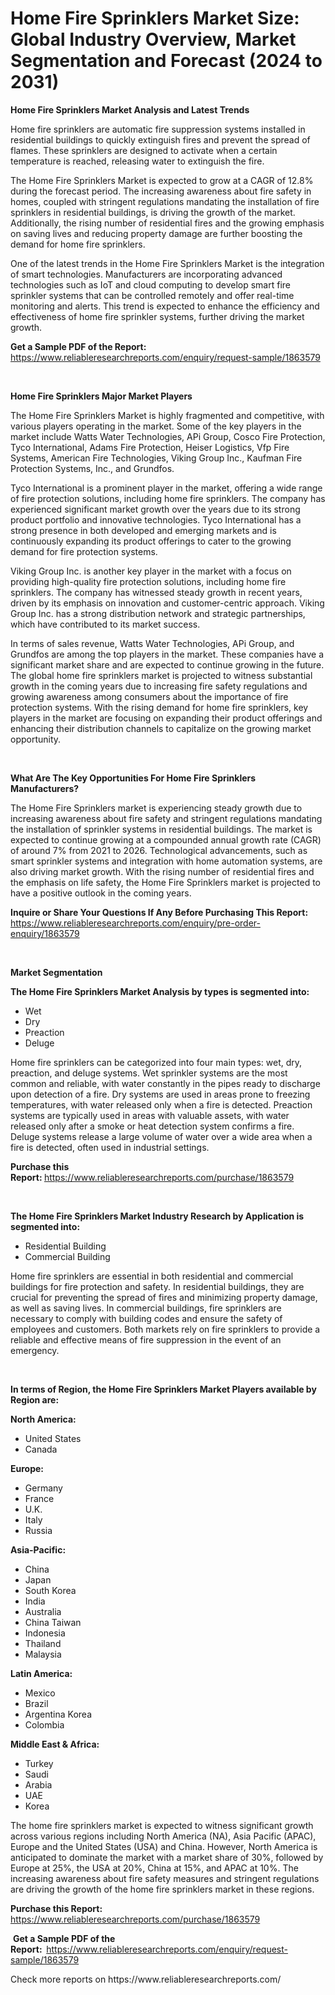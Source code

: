 <p><h1>Home Fire Sprinklers Market Size: Global Industry Overview, Market Segmentation and Forecast (2024 to 2031)</h1></p><p><strong>Home Fire Sprinklers Market Analysis and Latest Trends</strong></p>
<p><p>Home fire sprinklers are automatic fire suppression systems installed in residential buildings to quickly extinguish fires and prevent the spread of flames. These sprinklers are designed to activate when a certain temperature is reached, releasing water to extinguish the fire.</p><p>The Home Fire Sprinklers Market is expected to grow at a CAGR of 12.8% during the forecast period. The increasing awareness about fire safety in homes, coupled with stringent regulations mandating the installation of fire sprinklers in residential buildings, is driving the growth of the market. Additionally, the rising number of residential fires and the growing emphasis on saving lives and reducing property damage are further boosting the demand for home fire sprinklers.</p><p>One of the latest trends in the Home Fire Sprinklers Market is the integration of smart technologies. Manufacturers are incorporating advanced technologies such as IoT and cloud computing to develop smart fire sprinkler systems that can be controlled remotely and offer real-time monitoring and alerts. This trend is expected to enhance the efficiency and effectiveness of home fire sprinkler systems, further driving the market growth.</p></p>
<p><strong>Get a Sample PDF of the Report:&nbsp;</strong> <a href="https://www.reliableresearchreports.com/enquiry/request-sample/1863579">https://www.reliableresearchreports.com/enquiry/request-sample/1863579</a></p>
<p>&nbsp;</p>
<p><strong>Home Fire Sprinklers Major Market Players</strong></p>
<p><p>The Home Fire Sprinklers Market is highly fragmented and competitive, with various players operating in the market. Some of the key players in the market include Watts Water Technologies, APi Group, Cosco Fire Protection, Tyco International, Adams Fire Protection, Heiser Logistics, Vfp Fire Systems, American Fire Technologies, Viking Group Inc., Kaufman Fire Protection Systems, Inc., and Grundfos.</p><p>Tyco International is a prominent player in the market, offering a wide range of fire protection solutions, including home fire sprinklers. The company has experienced significant market growth over the years due to its strong product portfolio and innovative technologies. Tyco International has a strong presence in both developed and emerging markets and is continuously expanding its product offerings to cater to the growing demand for fire protection systems.</p><p>Viking Group Inc. is another key player in the market with a focus on providing high-quality fire protection solutions, including home fire sprinklers. The company has witnessed steady growth in recent years, driven by its emphasis on innovation and customer-centric approach. Viking Group Inc. has a strong distribution network and strategic partnerships, which have contributed to its market success.</p><p>In terms of sales revenue, Watts Water Technologies, APi Group, and Grundfos are among the top players in the market. These companies have a significant market share and are expected to continue growing in the future. The global home fire sprinklers market is projected to witness substantial growth in the coming years due to increasing fire safety regulations and growing awareness among consumers about the importance of fire protection systems. With the rising demand for home fire sprinklers, key players in the market are focusing on expanding their product offerings and enhancing their distribution channels to capitalize on the growing market opportunity.</p></p>
<p>&nbsp;</p>
<p><strong>What Are The Key Opportunities For Home Fire Sprinklers Manufacturers?</strong></p>
<p><p>The Home Fire Sprinklers market is experiencing steady growth due to increasing awareness about fire safety and stringent regulations mandating the installation of sprinkler systems in residential buildings. The market is expected to continue growing at a compounded annual growth rate (CAGR) of around 7% from 2021 to 2026. Technological advancements, such as smart sprinkler systems and integration with home automation systems, are also driving market growth. With the rising number of residential fires and the emphasis on life safety, the Home Fire Sprinklers market is projected to have a positive outlook in the coming years.</p></p>
<p><strong>Inquire or Share Your Questions If Any Before Purchasing This Report:</strong> <a href="https://www.reliableresearchreports.com/enquiry/pre-order-enquiry/1863579">https://www.reliableresearchreports.com/enquiry/pre-order-enquiry/1863579</a></p>
<p>&nbsp;</p>
<p><strong>Market Segmentation</strong></p>
<p><strong>The Home Fire Sprinklers Market Analysis by types is segmented into:</strong></p>
<p><ul><li>Wet</li><li>Dry</li><li>Preaction</li><li>Deluge</li></ul></p>
<p><p>Home fire sprinklers can be categorized into four main types: wet, dry, preaction, and deluge systems. Wet sprinkler systems are the most common and reliable, with water constantly in the pipes ready to discharge upon detection of a fire. Dry systems are used in areas prone to freezing temperatures, with water released only when a fire is detected. Preaction systems are typically used in areas with valuable assets, with water released only after a smoke or heat detection system confirms a fire. Deluge systems release a large volume of water over a wide area when a fire is detected, often used in industrial settings.</p></p>
<p><strong>Purchase this Report:&nbsp;</strong><a href="https://www.reliableresearchreports.com/purchase/1863579">https://www.reliableresearchreports.com/purchase/1863579</a></p>
<p>&nbsp;</p>
<p><strong>The Home Fire Sprinklers Market Industry Research by Application is segmented into:</strong></p>
<p><ul><li>Residential Building</li><li>Commercial Building</li></ul></p>
<p><p>Home fire sprinklers are essential in both residential and commercial buildings for fire protection and safety. In residential buildings, they are crucial for preventing the spread of fires and minimizing property damage, as well as saving lives. In commercial buildings, fire sprinklers are necessary to comply with building codes and ensure the safety of employees and customers. Both markets rely on fire sprinklers to provide a reliable and effective means of fire suppression in the event of an emergency.</p></p>
<p>&nbsp;</p>
<p><strong>In terms of Region, the Home Fire Sprinklers Market Players available by Region are:</strong></p>
<p>
    <p> <strong> North America: </strong>
        <ul>
            <li>United States</li>
            <li>Canada</li>
        </ul>
        </p> 
    <p> <strong> Europe: </strong>
        <ul>
            <li>Germany</li>
            <li>France</li>
            <li>U.K.</li>
            <li>Italy</li>
            <li>Russia</li>
        </ul>
        </p> 
    <p> <strong> Asia-Pacific: </strong>
        <ul>
            <li>China</li>
            <li>Japan</li>
            <li>South Korea</li>
            <li>India</li>
            <li>Australia</li>
            <li>China Taiwan</li>
            <li>Indonesia</li>
            <li>Thailand</li>
            <li>Malaysia</li>
        </ul>
        </p> 
    <p> <strong> Latin America: </strong>
        <ul>
            <li>Mexico</li>
            <li>Brazil</li>
            <li>Argentina Korea</li>
            <li>Colombia</li>
        </ul>
        </p> 
    <p> <strong> Middle East & Africa: </strong>
        <ul>
            <li>Turkey</li>
            <li>Saudi</li>
            <li>Arabia</li>
            <li>UAE</li>
            <li>Korea</li>
        </ul>
    </p>
    </p>
<p><p>The home fire sprinklers market is expected to witness significant growth across various regions including North America (NA), Asia Pacific (APAC), Europe and the United States (USA) and China. However, North America is anticipated to dominate the market with a market share of 30%, followed by Europe at 25%, the USA at 20%, China at 15%, and APAC at 10%. The increasing awareness about fire safety measures and stringent regulations are driving the growth of the home fire sprinklers market in these regions.</p></p>
<p><strong>Purchase this Report: </strong><a href="https://www.reliableresearchreports.com/purchase/1863579">https://www.reliableresearchreports.com/purchase/1863579</a></p>
<p>&nbsp;<strong>Get a Sample PDF of the Report:&nbsp;&nbsp;</strong><a href="https://www.reliableresearchreports.com/enquiry/request-sample/1863579">https://www.reliableresearchreports.com/enquiry/request-sample/1863579</a></p>
<p><strong></strong></p>
<p>Check more reports on https://www.reliableresearchreports.com/</p>